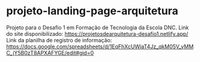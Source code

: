 # projeto-landing-page-arquitetura
Projeto para o Desafio 1 em Formação de Tecnologia da Escola DNC.
Link do site disponibilizado: https://projetosdearquitetura-desafio1.netlify.app/
Link da planilha de registro de informação: https://docs.google.com/spreadsheets/d/1EqFhXcUWiaT4Jz_qkM05V_yMMC_jY5B0zT8APXAFYGE/edit#gid=0
